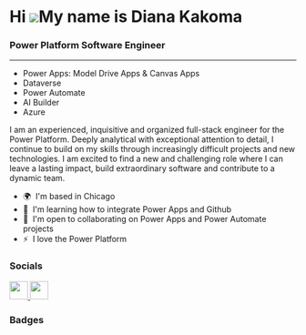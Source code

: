 Hi ![](https://user-images.githubusercontent.com/18350557/176309783-0785949b-9127-417c-8b55-ab5a4333674e.gif)My name is Diana Kakoma
====================================================================================================================================

### Power Platform Software Engineer
--------------------------------
* Power Apps: Model Drive Apps & Canvas Apps
* Dataverse
* Power Automate
* AI Builder
* Azure
  
I am an experienced, inquisitive and organized full-stack engineer for the Power Platform. Deeply analytical with exceptional attention to detail, I continue to build on my skills through increasingly difficult projects and new technologies. I am excited to find a new and challenging role where I can leave a lasting impact, build extraordinary software and contribute to a dynamic team.

* 🌍  I'm based in Chicago
* 🧠  I'm learning how to integrate Power Apps and Github
* 🤝  I'm open to collaborating on Power Apps and Power Automate projects
* ⚡  I love the Power Platform


### Socials

<p align="left"> <a href="https://www.github.com/dianakakoma" target="_blank" rel="noreferrer"> <picture> <source media="(prefers-color-scheme: dark)" srcset="https://raw.githubusercontent.com/danielcranney/readme-generator/main/public/icons/socials/github-dark.svg" /> <source media="(prefers-color-scheme: light)" srcset="https://raw.githubusercontent.com/danielcranney/readme-generator/main/public/icons/socials/github.svg" /> <img src="https://raw.githubusercontent.com/danielcranney/readme-generator/main/public/icons/socials/github.svg" width="32" height="32" /> </picture> </a> <a href="https://www.linkedin.com/in/dianakakoma" target="_blank" rel="noreferrer"> <picture> <source media="(prefers-color-scheme: dark)" srcset="https://raw.githubusercontent.com/danielcranney/readme-generator/main/public/icons/socials/linkedin-dark.svg" /> <source media="(prefers-color-scheme: light)" srcset="https://raw.githubusercontent.com/danielcranney/readme-generator/main/public/icons/socials/linkedin.svg" /> <img src="https://raw.githubusercontent.com/danielcranney/readme-generator/main/public/icons/socials/linkedin.svg" width="32" height="32" /> </picture> </a></p>

### Badges
